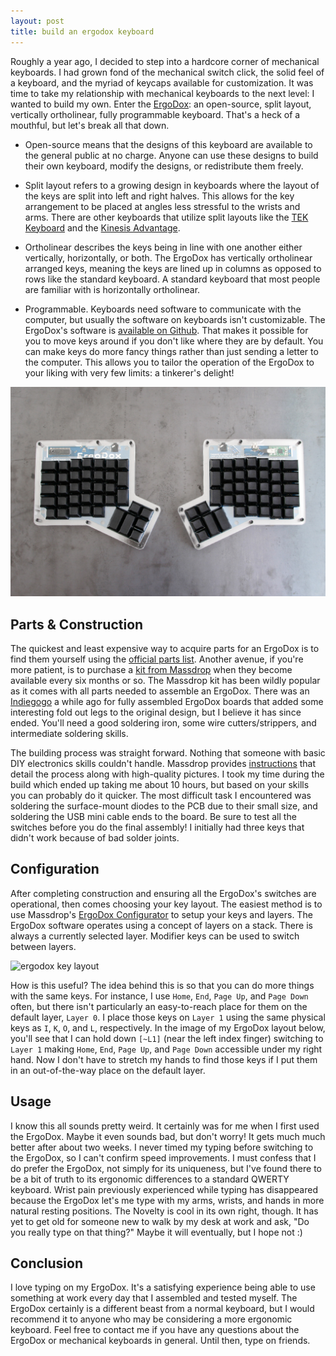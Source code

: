 ```yaml
---
layout: post
title: build an ergodox keyboard
---
```

Roughly a year ago, I decided to step into a hardcore corner of mechanical keyboards.
I had grown fond of the mechanical switch click, the solid feel of a keyboard, and the myriad of keycaps available for customization.
It was time to take my relationship with mechanical keyboards to the next level: I wanted to build my own.
Enter the [ErgoDox](http://ergodox.org): an open-source, split layout, vertically ortholinear, fully programmable keyboard.
That's a heck of a mouthful, but let's break all that down.

- Open-source means that the designs of this keyboard are available to the general public at no charge.
Anyone can use these designs to build their own keyboard, modify the designs, or redistribute them freely.

- Split layout refers to a growing design in keyboards where the layout of the keys are split into left and right halves.
This allows for the key arrangement to be placed at angles less stressful to the wrists and arms.
There are other keyboards that utilize split layouts like the [TEK Keyboard](https://www.trulyergonomic.com/store/index.php) and the [Kinesis Advantage](https://www.kinesis-ergo.com/shop/advantage-for-pc-mac/).

- Ortholinear describes the keys being in line with one another either vertically, horizontally, or both.
The ErgoDox has vertically ortholinear arranged keys, meaning the keys are lined up in columns as opposed to rows like the standard keyboard.
A standard keyboard that most people are familiar with is horizontally ortholinear.

- Programmable.
Keyboards need software to communicate with the computer, but usually the software on keyboards isn't customizable.
The ErgoDox's software is [available on Github](https://github.com/benblazak/ergodox-firmware).
That makes it possible for you to move keys around if you don't like where they are by default.
You can make keys do more fancy things rather than just sending a letter to the computer.
This allows you to tailor the operation of the ErgoDox to your liking with very few limits: a tinkerer's delight!

![ergodox top-down](/assets/img/2015-07-26-build-an-ergodox-keyboard/ergodox_topdown.jpg)

## Parts & Construction

The quickest and least expensive way to acquire parts for an ErgoDox is to find them yourself using the [official parts list](http://ergodox.org/Hardware.aspx).
Another avenue, if you're more patient, is to purchase a [kit from Massdrop](https://www.massdrop.com/buy/ergodox) when they become available every six months or so.
The Massdrop kit has been wildly popular as it comes with all parts needed to assemble an ErgoDox.
There was an [Indiegogo](https://www.indiegogo.com/projects/ergodox-ez-an-incredible-mechanical-keyboard) a while ago for fully assembled ErgoDox boards that added some interesting fold out legs to the original design, but I believe it has since ended.
You'll need a good soldering iron, some wire cutters/strippers, and intermediate soldering skills.

The building process was straight forward.
Nothing that someone with basic DIY electronics skills couldn't handle.
Massdrop provides [instructions](https://www.massdrop.com/ext/ergodox/assembly.php) that detail the process along with high-quality pictures.
I took my time during the build which ended up taking me about 10 hours, but based on your skills you can probably do it quicker.
The most difficult task I encountered was soldering the surface-mount diodes to the PCB due to their small size, and soldering the USB mini cable ends to the board.
Be sure to test all the switches before you do the final assembly!
I initially had three keys that didn't work because of bad solder joints.

## Configuration

After completing construction and ensuring all the ErgoDox's switches are operational, then comes choosing your key layout.
The easiest method is to use Massdrop's [ErgoDox Configurator](https://www.massdrop.com/ext/ergodox) to setup your keys and layers.
The ErgoDox software operates using a concept of layers on a stack.
There is always a currently selected layer.
Modifier keys can be used to switch between layers.

![ergodox key layout](/assets/img/2015-07-26-build-an-ergodox-keyboard/configurator_layout.png)

How is this useful?
The idea behind this is so that you can do more things with the same keys.
For instance, I use `Home`, `End`, `Page Up`, and `Page Down` often, but there isn't particularly an easy-to-reach place for them on the default layer, `Layer 0`.
I place those keys on `Layer 1` using the same physical keys as `I`, `K`, `O`, and `L`, respectively.
In the image of my ErgoDox layout below, you'll see that I can hold down `[~L1]` (near the left index finger) switching to `Layer 1` making `Home`, `End`, `Page Up`, and `Page Down` accessible under my right hand.
Now I don't have to stretch my hands to find those keys if I put them in an out-of-the-way place on the default layer.

## Usage

I know this all sounds pretty weird.
It certainly was for me when I first used the ErgoDox.
Maybe it even sounds bad, but don't worry!
It gets much much better after about two weeks.
I never timed my typing before switching to the ErgoDox, so I can't confirm speed improvements.
I must confess that I do prefer the ErgoDox, not simply for its uniqueness, but I've found there to be a bit of truth to its ergonomic differences to a standard QWERTY keyboard.
Wrist pain previously experienced while typing has disappeared because the ErgoDox let's me type with my arms, wrists, and hands in more natural resting positions.
The Novelty is cool in its own right, though.
It has yet to get old for someone new to walk by my desk at work and ask, "Do you really type on that thing?"
Maybe it will eventually, but I hope not :)

## Conclusion

I love typing on my ErgoDox.
It's a satisfying experience being able to use something at work every day that I assembled and tested myself.
The ErgoDox certainly is a different beast from a normal keyboard, but I would recommend it to anyone who may be considering a more ergonomic keyboard.
Feel free to contact me if you have any questions about the ErgoDox or mechanical keyboards in general.
Until then, type on friends.
